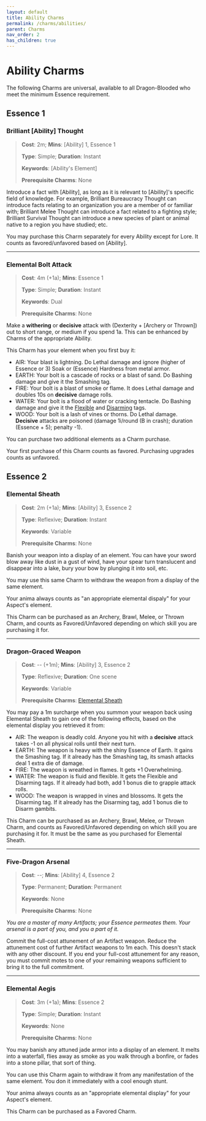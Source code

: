 ```yaml
---
layout: default
title: Ability Charms
permalink: /charms/abilities/
parent: Charms
nav_order: 2
has_children: true
---
```


# Ability Charms

The following Charms are universal, available to all Dragon-Blooded who meet the
minimum Essence requirement.

## Essence 1

### Brilliant [Ability] Thought

> **Cost**: 2m; **Mins**: [Ability] 1, Essence 1
>
> **Type**: Simple; **Duration**: Instant
>
> **Keywords**: [Ability's Element]
>
> **Prerequisite Charms**: None

Introduce a fact with [Ability], as long as it is relevant to [Ability]'s
specific field of knowledge. For example, Brilliant Bureaucracy Thought can
introduce facts relating to an organization you are a member of or familiar
with; Brilliant Melee Thought can introduce a fact related to a fighting style;
Brilliant Survival Thought can introduce a new species of plant or animal native
to a region you have studied; etc.

You may purchase this Charm separately for every Ability except for Lore. It
counts as favored/unfavored based on [Ability].

***

### Elemental Bolt Attack

> **Cost**: 4m (+1a); **Mins**: Essence 1
>
> **Type**: Simple; **Duration**: Instant
>
> **Keywords**: Dual
>
> **Prerequisite Charms**: None

Make a **withering** or **decisive** attack with (Dexterity + [Archery or
Thrown]) out to short range, or medium if you spend 1a. This can be enhanced by
Charms of the appropriate Ability.

This Charm has your element when you first buy it:

- AIR: Your blast is lightning. Do Lethal damage and ignore (higher of Essence
  or 3) Soak or (Essence) Hardness from metal armor.
- EARTH: Your bolt is a cascade of rocks or a blast of sand. Do Bashing damage
  and give it the Smashing tag.
- FIRE: Your bolt is a blast of smoke or flame. It does Lethal damage and
  doubles 10s on **decisive** damage rolls.
- WATER: Your bolt is a flood of water or cracking tentacle. Do Bashing damage
  and give it the [Flexible](/venture/gear/weaponry#other-tags) and
  [Disarming](/venture/gear/weaponry#other-tags) tags.
- WOOD: Your bolt is a lash of vines or thorns. Do Lethal damage. **Decisive**
  attacks are poisoned (damage 1i/round (B in crash); duration (Essence + 5);
  penalty -1).

You can purchase two additional elements as a Charm purchase.

Your first purchase of this Charm counts as favored. Purchasing upgrades counts
as unfavored.

## Essence 2

### Elemental Sheath

> **Cost**: 2m (+1a); **Mins**: [Ability] 3, Essence 2
>
> **Type**: Reflexive; **Duration**: Instant
>
> **Keywords**: Variable
>
> **Prerequisite Charms**: None

Banish your weapon into a display of an element. You can have your sword blow
away like dust in a gust of wind, have your spear turn translucent and
disappear into a lake, bury your bow by plunging it into soil, etc.

You may use this same Charm to withdraw the weapon from a display of the same
element.

Your anima always counts as "an appropriate elemental dispaly" for your Aspect's
element.

This Charm can be purchased as an Archery, Brawl, Melee, or Thrown Charm, and
counts as Favored/Unfavored depending on which skill you are purchasing it for.

***

### Dragon-Graced Weapon

> **Cost**: -- (+1m); **Mins**: [Ability] 3, Essence 2
>
> **Type**: Reflexive; **Duration**: One scene
>
> **Keywords**: Variable
>
> **Prerequisite Charms**: [Elemental Sheath](#elemental-sheath)

You may pay a 1m surcharge when you summon your weapon back using Elemental
Sheath to gain one of the following effects, based on the elemental display you
retrieved it from:

- AIR: The weapon is deadly cold. Anyone you hit with a **decisive** attack
  takes -1 on all physical rolls until their next turn.
- EARTH: The weapon is heavy with the shiny Essence of Earth. It gains the
  Smashing tag. If it already has the Smashing tag, its smash attacks deal 1
  extra die of damage.
- FIRE: The weapon is wreathed in flames. It gets +1 Overwhelming.
- WATER: The weapon is fluid and flexible. It gets the Flexible and Disarming
  tags. If it already had both, add 1 bonus die to grapple attack rolls.
- WOOD: The weapon is wrapped in vines and blossoms. It gets the Disarming tag.
  If it already has the Disarming tag, add 1 bonus die to Disarm gambits.

This Charm can be purchased as an Archery, Brawl, Melee, or Thrown Charm, and
counts as Favored/Unfavored depending on which skill you are purchasing it for.
It must be the same as you purchased for Elemental Sheath.

***

### Five-Dragon Arsenal

> **Cost**: --; **Mins**: [Ability] 4, Essence 2
>
> **Type**: Permanent; **Duration**: Permanent
>
> **Keywords**: None
>
> **Prerequisite Charms**: None

_You are a master of many Artifacts; your Essence permeates them. Your arsenal_
_is a part of you, and you a part of it._

Commit the full-cost attunement of an Artifact weapon. Reduce the attunement
cost of further Artifact weapons to 1m each. This doesn't stack with any other
discount. If you end your full-cost attunement for any reason, you must commit
motes to one of your remaining weapons sufficient to bring it to the full
commitment.

***

### Elemental Aegis

> **Cost**: 3m (+1a); **Mins**: Essence 2
>
> **Type**: Simple; **Duration**: Instant
>
> **Keywords**: None
>
> **Prerequisite Charms**: None

You may banish any attuned jade armor into a display of an element. It melts
into a waterfall, flies away as smoke as you walk through a bonfire, or fades
into a stone pillar, that sort of thing.

You can use this Charm again to withdraw it from any manifestation of the same
element. You don it immediately with a cool enough stunt.

Your anima always counts as an "appropriate elemental display" for your Aspect's
element.

This Charm can be purchased as a Favored Charm.

